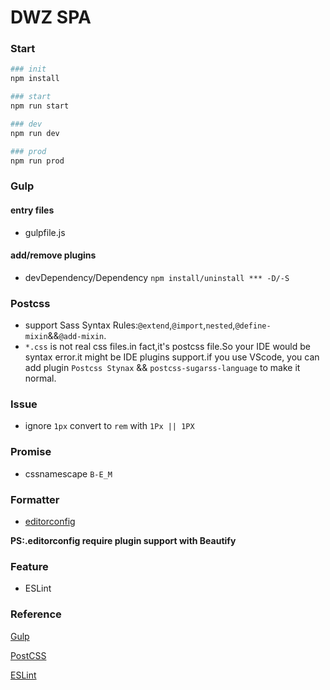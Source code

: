 # DWZ SPA

### Start


```bash
### init
npm install

### start
npm run start

### dev
npm run dev

### prod
npm run prod


```

### Gulp

#### entry files


* gulpfile.js

#### add/remove plugins
* devDependency/Dependency `npm install/uninstall *** -D/-S`


### Postcss


* support Sass Syntax Rules:`@extend`,`@import`,`nested`,`@define-mixin`&&`@add-mixin`.
* `*.css` is not real css files.in fact,it's postcss file.So your IDE would be syntax error.it might be IDE plugins support.if you use VScode, you can add plugin `Postcss Stynax` && `postcss-sugarss-language` to make it normal.


### Issue


* ignore `1px` convert to `rem` with `1Px || 1PX`



### Promise

* cssnamescape `B-E_M`


### Formatter

* [editorconfig](http://editorconfig.org)

**PS:.editorconfig require plugin support with Beautify**


### Feature

* ESLint


### Reference

[Gulp](https://www.gulpjs.com.cn/)

[PostCSS](https://www.postcss.com.cn/)

[ESLint](http://eslint.cn/)


